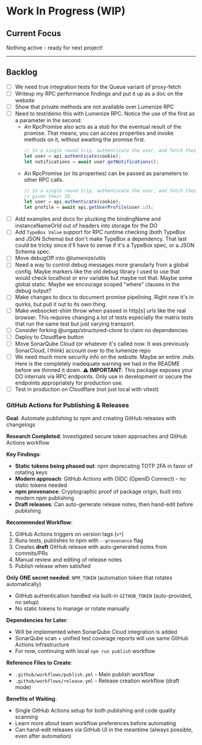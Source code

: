 # Work In Progress (WIP)

## Current Focus

Nothing active - ready for next project!

---

## Backlog

- [ ] We need true integration tests for the Queue variant of proxy-fetch
- [ ] Writeup my RPC performance findings and put it up as a doc on the website
- [ ] Show that private methods are not available over Lumenize RPC
- [ ] Need to test/demo this with Lumenize RPC. Notice the use of the first as a parameter in the second:
  - An RpcPromise also acts as a stub for the eventual result of the promise. That means, you can access properties and invoke methods on it, without awaiting the promise first.
    ```ts
    // In a single round trip, authenticate the user, and fetch their notifications.
    let user = api.authenticate(cookie);
    let notifications = await user.getNotifications();
    ```
  - An RpcPromise (or its properties) can be passed as parameters to other RPC calls.
    ```ts
    // In a single round trip, authenticate the user, and fetch their public profile
    // given their ID.
    let user = api.authenticate(cookie);
    let profile = await api.getUserProfile(user.id);
    ```
- [ ] Add examples and docs for plucking the bindingName and instanceNameOrId out of headers into storage for the DO
- [ ] Add `TypeBox Value` support for RPC runtime checking (both TypeBox and JSON Schema) but don't make TypeBox a dependency. That last could be tricky since it'll have to sense if it's a TypeBox spec, or a JSON Schema spec.
- [ ] Move debugOff into @lumenize/utils
- [ ] Need a way to control debug messages more granularly from a global config. Maybe markers like the old debug library I used to use that would check localhost or env variable but maybe not that. Maybe some global static. Maybe we encourage scoped "where" clauses in the debug output?
- [ ] Make changes to docs to document promise pipelining. Right now it's in quirks, but pull it out to its own thing.
- [ ] Make websocket-shim throw when passed in http[s] urls like the real browser. This requires changing a lot of tests especially the matrix tests that run the same test but just varying transport.
- [ ] Consider forking @ungap/structured-clone to claim no dependencies
- [ ] Deploy to Cloudflare button
- [ ] Move SonarQube Cloud (or whatever it's called now. It was previously SonarCloud, I think) account over to the lumenize repo
- [ ] We need much more security info on the website. Maybe an entire .mdx. Here is the completely inadequate warning we had in the README before we thinned it down. 
  ⚠️ **IMPORTANT**: This package exposes your DO internals via RPC endpoints. Only use in development or secure the endpoints appropriately for production use.
- [ ] Test in production on Cloudflare (not just local with vitest)

### GitHub Actions for Publishing & Releases

**Goal**: Automate publishing to npm and creating GitHub releases with changelogs

**Research Completed**: Investigated secure token approaches and GitHub Actions workflow

**Key Findings**:
- **Static tokens being phased out**: npm deprecating TOTP 2FA in favor of rotating keys
- **Modern approach**: GitHub Actions with OIDC (OpenID Connect) - no static tokens needed
- **npm provenance**: Cryptographic proof of package origin, built into modern npm publishing
- **Draft releases**: Can auto-generate release notes, then hand-edit before publishing

**Recommended Workflow**:
1. GitHub Actions triggers on version tags (`v*`)
2. Runs tests, publishes to npm with `--provenance` flag
3. Creates **draft** GitHub release with auto-generated notes from commits/PRs
4. Manual review and editing of release notes
5. Publish release when satisfied

**Only ONE secret needed**: `NPM_TOKEN` (automation token that rotates automatically)
- GitHub authentication handled via built-in `GITHUB_TOKEN` (auto-provided, no setup)
- No static tokens to manage or rotate manually

**Dependencies for Later**:
- Will be implemented when SonarQube Cloud integration is added
- SonarQube scan + unified test coverage reports will use same GitHub Actions infrastructure
- For now, continuing with local `npm run publish` workflow

**Reference Files to Create**:
- `.github/workflows/publish.yml` - Main publish workflow
- `.github/workflows/release.yml` - Release creation workflow (draft mode)

**Benefits of Waiting**:
- Single GitHub Actions setup for both publishing and code quality scanning
- Learn more about team workflow preferences before automating
- Can hand-edit releases via GitHub UI in the meantime (always possible, even after automation)
